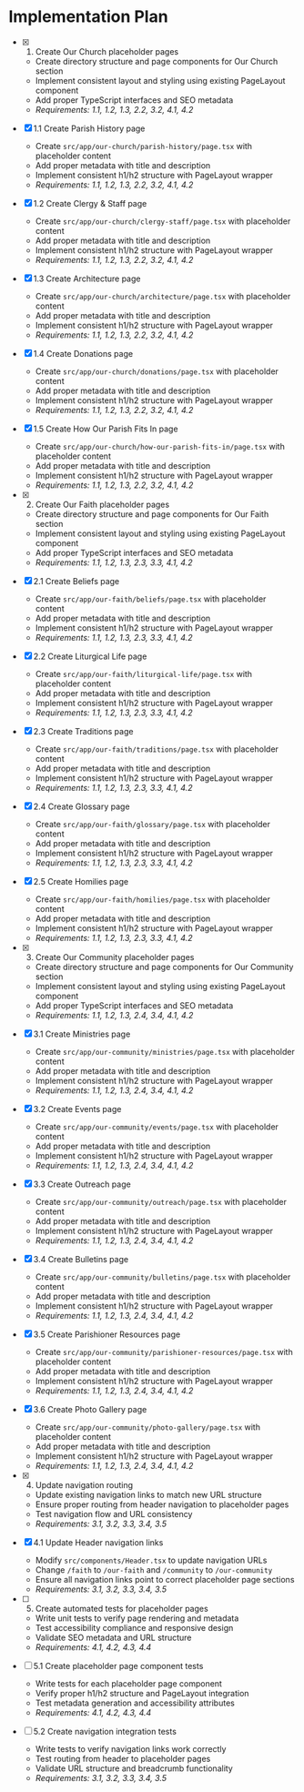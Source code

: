 # Implementation Plan

- [x] 1. Create Our Church placeholder pages
  - Create directory structure and page components for Our Church section
  - Implement consistent layout and styling using existing PageLayout component
  - Add proper TypeScript interfaces and SEO metadata
  - _Requirements: 1.1, 1.2, 1.3, 2.2, 3.2, 4.1, 4.2_

- [x] 1.1 Create Parish History page
  - Create `src/app/our-church/parish-history/page.tsx` with placeholder content
  - Add proper metadata with title and description
  - Implement consistent h1/h2 structure with PageLayout wrapper
  - _Requirements: 1.1, 1.2, 1.3, 2.2, 3.2, 4.1, 4.2_

- [x] 1.2 Create Clergy & Staff page
  - Create `src/app/our-church/clergy-staff/page.tsx` with placeholder content
  - Add proper metadata with title and description
  - Implement consistent h1/h2 structure with PageLayout wrapper
  - _Requirements: 1.1, 1.2, 1.3, 2.2, 3.2, 4.1, 4.2_

- [x] 1.3 Create Architecture page
  - Create `src/app/our-church/architecture/page.tsx` with placeholder content
  - Add proper metadata with title and description
  - Implement consistent h1/h2 structure with PageLayout wrapper
  - _Requirements: 1.1, 1.2, 1.3, 2.2, 3.2, 4.1, 4.2_

- [x] 1.4 Create Donations page
  - Create `src/app/our-church/donations/page.tsx` with placeholder content
  - Add proper metadata with title and description
  - Implement consistent h1/h2 structure with PageLayout wrapper
  - _Requirements: 1.1, 1.2, 1.3, 2.2, 3.2, 4.1, 4.2_

- [x] 1.5 Create How Our Parish Fits In page
  - Create `src/app/our-church/how-our-parish-fits-in/page.tsx` with placeholder content
  - Add proper metadata with title and description
  - Implement consistent h1/h2 structure with PageLayout wrapper
  - _Requirements: 1.1, 1.2, 1.3, 2.2, 3.2, 4.1, 4.2_

- [x] 2. Create Our Faith placeholder pages
  - Create directory structure and page components for Our Faith section
  - Implement consistent layout and styling using existing PageLayout component
  - Add proper TypeScript interfaces and SEO metadata
  - _Requirements: 1.1, 1.2, 1.3, 2.3, 3.3, 4.1, 4.2_

- [x] 2.1 Create Beliefs page
  - Create `src/app/our-faith/beliefs/page.tsx` with placeholder content
  - Add proper metadata with title and description
  - Implement consistent h1/h2 structure with PageLayout wrapper
  - _Requirements: 1.1, 1.2, 1.3, 2.3, 3.3, 4.1, 4.2_

- [x] 2.2 Create Liturgical Life page
  - Create `src/app/our-faith/liturgical-life/page.tsx` with placeholder content
  - Add proper metadata with title and description
  - Implement consistent h1/h2 structure with PageLayout wrapper
  - _Requirements: 1.1, 1.2, 1.3, 2.3, 3.3, 4.1, 4.2_

- [x] 2.3 Create Traditions page
  - Create `src/app/our-faith/traditions/page.tsx` with placeholder content
  - Add proper metadata with title and description
  - Implement consistent h1/h2 structure with PageLayout wrapper
  - _Requirements: 1.1, 1.2, 1.3, 2.3, 3.3, 4.1, 4.2_

- [x] 2.4 Create Glossary page
  - Create `src/app/our-faith/glossary/page.tsx` with placeholder content
  - Add proper metadata with title and description
  - Implement consistent h1/h2 structure with PageLayout wrapper
  - _Requirements: 1.1, 1.2, 1.3, 2.3, 3.3, 4.1, 4.2_

- [x] 2.5 Create Homilies page
  - Create `src/app/our-faith/homilies/page.tsx` with placeholder content
  - Add proper metadata with title and description
  - Implement consistent h1/h2 structure with PageLayout wrapper
  - _Requirements: 1.1, 1.2, 1.3, 2.3, 3.3, 4.1, 4.2_

- [x] 3. Create Our Community placeholder pages
  - Create directory structure and page components for Our Community section
  - Implement consistent layout and styling using existing PageLayout component
  - Add proper TypeScript interfaces and SEO metadata
  - _Requirements: 1.1, 1.2, 1.3, 2.4, 3.4, 4.1, 4.2_

- [x] 3.1 Create Ministries page
  - Create `src/app/our-community/ministries/page.tsx` with placeholder content
  - Add proper metadata with title and description
  - Implement consistent h1/h2 structure with PageLayout wrapper
  - _Requirements: 1.1, 1.2, 1.3, 2.4, 3.4, 4.1, 4.2_

- [x] 3.2 Create Events page
  - Create `src/app/our-community/events/page.tsx` with placeholder content
  - Add proper metadata with title and description
  - Implement consistent h1/h2 structure with PageLayout wrapper
  - _Requirements: 1.1, 1.2, 1.3, 2.4, 3.4, 4.1, 4.2_

- [x] 3.3 Create Outreach page
  - Create `src/app/our-community/outreach/page.tsx` with placeholder content
  - Add proper metadata with title and description
  - Implement consistent h1/h2 structure with PageLayout wrapper
  - _Requirements: 1.1, 1.2, 1.3, 2.4, 3.4, 4.1, 4.2_

- [x] 3.4 Create Bulletins page
  - Create `src/app/our-community/bulletins/page.tsx` with placeholder content
  - Add proper metadata with title and description
  - Implement consistent h1/h2 structure with PageLayout wrapper
  - _Requirements: 1.1, 1.2, 1.3, 2.4, 3.4, 4.1, 4.2_

- [x] 3.5 Create Parishioner Resources page
  - Create `src/app/our-community/parishioner-resources/page.tsx` with placeholder content
  - Add proper metadata with title and description
  - Implement consistent h1/h2 structure with PageLayout wrapper
  - _Requirements: 1.1, 1.2, 1.3, 2.4, 3.4, 4.1, 4.2_

- [x] 3.6 Create Photo Gallery page
  - Create `src/app/our-community/photo-gallery/page.tsx` with placeholder content
  - Add proper metadata with title and description
  - Implement consistent h1/h2 structure with PageLayout wrapper
  - _Requirements: 1.1, 1.2, 1.3, 2.4, 3.4, 4.1, 4.2_

- [x] 4. Update navigation routing
  - Update existing navigation links to match new URL structure
  - Ensure proper routing from header navigation to placeholder pages
  - Test navigation flow and URL consistency
  - _Requirements: 3.1, 3.2, 3.3, 3.4, 3.5_

- [x] 4.1 Update Header navigation links
  - Modify `src/components/Header.tsx` to update navigation URLs
  - Change `/faith` to `/our-faith` and `/community` to `/our-community`
  - Ensure all navigation links point to correct placeholder page sections
  - _Requirements: 3.1, 3.2, 3.3, 3.4, 3.5_

- [ ] 5. Create automated tests for placeholder pages
  - Write unit tests to verify page rendering and metadata
  - Test accessibility compliance and responsive design
  - Validate SEO metadata and URL structure
  - _Requirements: 4.1, 4.2, 4.3, 4.4_

- [ ] 5.1 Create placeholder page component tests
  - Write tests for each placeholder page component
  - Verify proper h1/h2 structure and PageLayout integration
  - Test metadata generation and accessibility attributes
  - _Requirements: 4.1, 4.2, 4.3, 4.4_

- [ ] 5.2 Create navigation integration tests
  - Write tests to verify navigation links work correctly
  - Test routing from header to placeholder pages
  - Validate URL structure and breadcrumb functionality
  - _Requirements: 3.1, 3.2, 3.3, 3.4, 3.5_